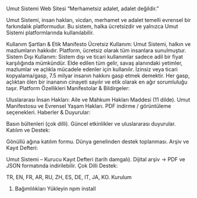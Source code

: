 Umut Sistemi Web Sitesi
“Merhametsiz adalet, adalet değildir.”

Umut Sistemi, insan hakları, vicdan, merhamet ve adalet temelli evrensel bir farkındalık platformudur.
Bu sistem, halka ücretsizdir ve yalnızca Umut Sistemi platformlarında kullanılabilir.

Kullanım Şartları & Etik Manifesto
Ücretsiz Kullanım:
Umut Sistemi, halkın ve mazlumların hakkıdır.
Platform, ücretsiz olarak tüm insanlara sunulmuştur.
Sistem Dışı Kullanım:
Sistem dışı ve ticari kullanımlar sadece adil bir fiyat karşılığında mümkündür.
Elde edilen tüm gelir, savaş alanındaki yetimler, mazlumlar ve açlıkla mücadele edenler için kullanılır.
İzinsiz veya ticari kopyalama/gasp, 7.5 milyar insanın hakkını gasp etmek demektir.
Her gasp, açlıktan ölen bir inananın cinayeti sayılır ve etik olarak en ağır sorumluluğu taşır.
Platform Özellikleri
Manifestolar & Bildirgeler:

Uluslararası İnsan Hakları: Aile ve Mahkum Hakları Maddesi (11 dilde).
Umut Manifestosu ve Evrensel Yaşam Hakları.
PDF indirme / görüntüleme seçenekleri.
Haberler & Duyurular:

Basın bültenleri (çok dilli).
Güncel etkinlikler ve uluslararası duyurular.
Katılım ve Destek:

Gönüllü ağına katılım formu.
Dünya genelinden destek toplanması.
Arşiv ve Kayıt Defteri:

Umut Sistemi – Kurucu Kayıt Defteri (tarih damgalı).
Dijital arşiv → PDF ve JSON formatında indirilebilir.
Çok Dilli Destek:

TR, EN, FR, AR, RU, ZH, ES, DE, IT, JA, KO.
Kurulum
1. Bağımlılıkları Yükleyin
npm install